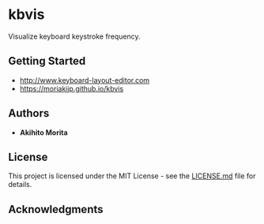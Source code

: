 # kbvis
Visualize keyboard keystroke frequency.


## Getting Started
- http://www.keyboard-layout-editor.com
- https://moriakijp.github.io/kbvis

## Authors
- **Akihito Morita**

## License
This project is licensed under the MIT License - see the [LICENSE.md](LICENSE.md) file for details.

## Acknowledgments


